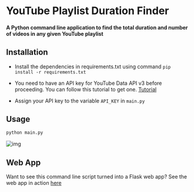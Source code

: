 # YouTube Playlist Duration Finder
#### A Python command line application to find the total duration and number of videos in any given YouTube playlist

## Installation
- Install the dependencies in requirements.txt using command `pip install -r requirements.txt`

- You need to have an API key for YouTube Data API v3 before proceeding. You can follow this tutorial to get one. [Tutorial](https://blog.hubspot.com/website/how-to-get-youtube-api-key)

- Assign your API key to the variable `API_KEY` in `main.py` 

## Usage


```python
python main.py
```


![img](https://github.com/shy-tan/CS-180/blob/main/Python/Youtube%20Playlist%20Duration%20Finder/ytpl.png)


## Web App
Want to see this command line script turned into a Flask web app? 
See the web app in action [here](https://ytplduration.herokuapp.com/)
